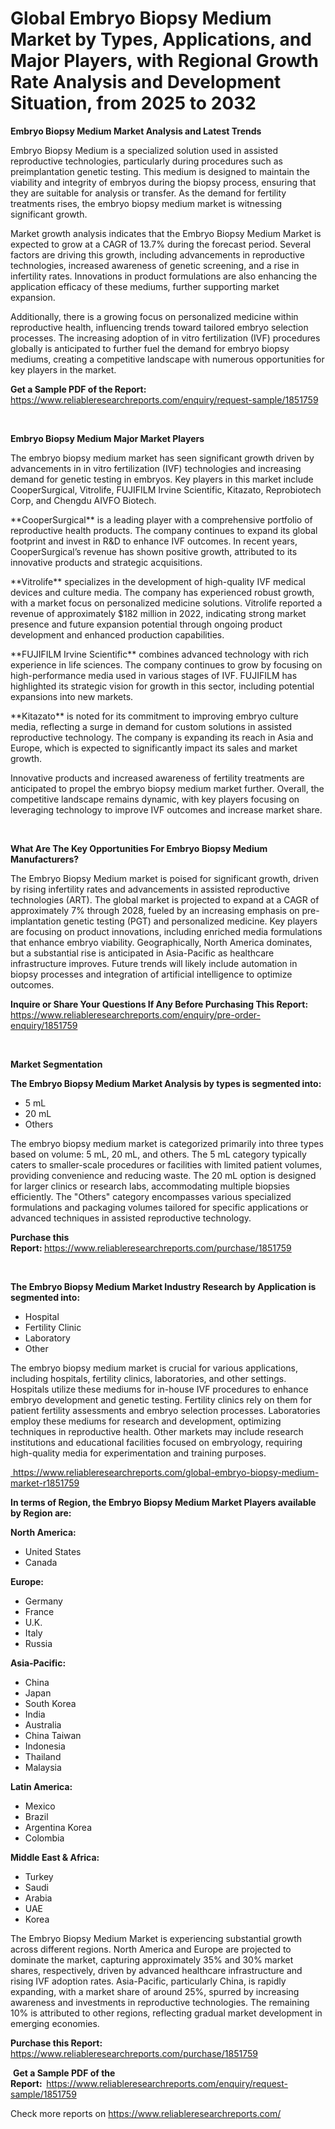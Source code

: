 <p><h1>Global Embryo Biopsy Medium Market by Types, Applications, and Major Players, with Regional Growth Rate Analysis and Development Situation, from 2025 to 2032</h1></p><p><strong>Embryo Biopsy Medium Market Analysis and Latest Trends</strong></p>
<p><p>Embryo Biopsy Medium is a specialized solution used in assisted reproductive technologies, particularly during procedures such as preimplantation genetic testing. This medium is designed to maintain the viability and integrity of embryos during the biopsy process, ensuring that they are suitable for analysis or transfer. As the demand for fertility treatments rises, the embryo biopsy medium market is witnessing significant growth.</p><p>Market growth analysis indicates that the Embryo Biopsy Medium Market is expected to grow at a CAGR of 13.7% during the forecast period. Several factors are driving this growth, including advancements in reproductive technologies, increased awareness of genetic screening, and a rise in infertility rates. Innovations in product formulations are also enhancing the application efficacy of these mediums, further supporting market expansion.</p><p>Additionally, there is a growing focus on personalized medicine within reproductive health, influencing trends toward tailored embryo selection processes. The increasing adoption of in vitro fertilization (IVF) procedures globally is anticipated to further fuel the demand for embryo biopsy mediums, creating a competitive landscape with numerous opportunities for key players in the market.</p></p>
<p><strong>Get a Sample PDF of the Report:&nbsp;</strong> <a href="https://www.reliableresearchreports.com/enquiry/request-sample/1851759?utm_campaign=3358&utm_medium=2&utm_source=Github&utm_content=ia&utm_term=26032025&utm_id=embryo-biopsy-medium">https://www.reliableresearchreports.com/enquiry/request-sample/1851759</a></p>
<p>&nbsp;</p>
<p><strong>Embryo Biopsy Medium Major Market Players</strong></p>
<p><p>The embryo biopsy medium market has seen significant growth driven by advancements in in vitro fertilization (IVF) technologies and increasing demand for genetic testing in embryos. Key players in this market include CooperSurgical, Vitrolife, FUJIFILM Irvine Scientific, Kitazato, Reprobiotech Corp, and Chengdu AIVFO Biotech.</p><p>**CooperSurgical** is a leading player with a comprehensive portfolio of reproductive health products. The company continues to expand its global footprint and invest in R&D to enhance IVF outcomes. In recent years, CooperSurgical’s revenue has shown positive growth, attributed to its innovative products and strategic acquisitions.</p><p>**Vitrolife** specializes in the development of high-quality IVF medical devices and culture media. The company has experienced robust growth, with a market focus on personalized medicine solutions. Vitrolife reported a revenue of approximately $182 million in 2022, indicating strong market presence and future expansion potential through ongoing product development and enhanced production capabilities.</p><p>**FUJIFILM Irvine Scientific** combines advanced technology with rich experience in life sciences. The company continues to grow by focusing on high-performance media used in various stages of IVF. FUJIFILM has highlighted its strategic vision for growth in this sector, including potential expansions into new markets.</p><p>**Kitazato** is noted for its commitment to improving embryo culture media, reflecting a surge in demand for custom solutions in assisted reproductive technology. The company is expanding its reach in Asia and Europe, which is expected to significantly impact its sales and market growth.</p><p>Innovative products and increased awareness of fertility treatments are anticipated to propel the embryo biopsy medium market further. Overall, the competitive landscape remains dynamic, with key players focusing on leveraging technology to improve IVF outcomes and increase market share.</p></p>
<p>&nbsp;</p>
<p><strong>What Are The Key Opportunities For Embryo Biopsy Medium Manufacturers?</strong></p>
<p><p>The Embryo Biopsy Medium market is poised for significant growth, driven by rising infertility rates and advancements in assisted reproductive technologies (ART). The global market is projected to expand at a CAGR of approximately 7% through 2028, fueled by an increasing emphasis on pre-implantation genetic testing (PGT) and personalized medicine. Key players are focusing on product innovations, including enriched media formulations that enhance embryo viability. Geographically, North America dominates, but a substantial rise is anticipated in Asia-Pacific as healthcare infrastructure improves. Future trends will likely include automation in biopsy processes and integration of artificial intelligence to optimize outcomes.</p></p>
<p><strong>Inquire or Share Your Questions If Any Before Purchasing This Report:</strong> <a href="https://www.reliableresearchreports.com/enquiry/pre-order-enquiry/1851759?utm_campaign=3358&utm_medium=2&utm_source=Github&utm_content=ia&utm_term=26032025&utm_id=embryo-biopsy-medium">https://www.reliableresearchreports.com/enquiry/pre-order-enquiry/1851759</a></p>
<p>&nbsp;</p>
<p><strong>Market Segmentation</strong></p>
<p><strong>The Embryo Biopsy Medium Market Analysis by types is segmented into:</strong></p>
<p><ul><li>5 mL</li><li>20 mL</li><li>Others</li></ul></p>
<p><p>The embryo biopsy medium market is categorized primarily into three types based on volume: 5 mL, 20 mL, and others. The 5 mL category typically caters to smaller-scale procedures or facilities with limited patient volumes, providing convenience and reducing waste. The 20 mL option is designed for larger clinics or research labs, accommodating multiple biopsies efficiently. The "Others" category encompasses various specialized formulations and packaging volumes tailored for specific applications or advanced techniques in assisted reproductive technology.</p></p>
<p><strong>Purchase this Report:&nbsp;</strong><a href="https://www.reliableresearchreports.com/purchase/1851759?utm_campaign=3358&utm_medium=2&utm_source=Github&utm_content=ia&utm_term=26032025&utm_id=embryo-biopsy-medium">https://www.reliableresearchreports.com/purchase/1851759</a></p>
<p>&nbsp;</p>
<p><strong>The Embryo Biopsy Medium Market Industry Research by Application is segmented into:</strong></p>
<p><ul><li>Hospital</li><li>Fertility Clinic</li><li>Laboratory</li><li>Other</li></ul></p>
<p><p>The embryo biopsy medium market is crucial for various applications, including hospitals, fertility clinics, laboratories, and other settings. Hospitals utilize these mediums for in-house IVF procedures to enhance embryo development and genetic testing. Fertility clinics rely on them for patient fertility assessments and embryo selection processes. Laboratories employ these mediums for research and development, optimizing techniques in reproductive health. Other markets may include research institutions and educational facilities focused on embryology, requiring high-quality media for experimentation and training purposes.</p></p>
<p><a href="https://www.reliableresearchreports.com/global-embryo-biopsy-medium-market-r1851759?utm_campaign=3358&utm_medium=2&utm_source=Github&utm_content=ia&utm_term=26032025&utm_id=embryo-biopsy-medium">&nbsp;https://www.reliableresearchreports.com/global-embryo-biopsy-medium-market-r1851759</a></p>
<p><strong>In terms of Region, the Embryo Biopsy Medium Market Players available by Region are:</strong></p>
<p>
    <p> <strong> North America: </strong>
        <ul>
            <li>United States</li>
            <li>Canada</li>
        </ul>
        </p> 
    <p> <strong> Europe: </strong>
        <ul>
            <li>Germany</li>
            <li>France</li>
            <li>U.K.</li>
            <li>Italy</li>
            <li>Russia</li>
        </ul>
        </p> 
    <p> <strong> Asia-Pacific: </strong>
        <ul>
            <li>China</li>
            <li>Japan</li>
            <li>South Korea</li>
            <li>India</li>
            <li>Australia</li>
            <li>China Taiwan</li>
            <li>Indonesia</li>
            <li>Thailand</li>
            <li>Malaysia</li>
        </ul>
        </p> 
    <p> <strong> Latin America: </strong>
        <ul>
            <li>Mexico</li>
            <li>Brazil</li>
            <li>Argentina Korea</li>
            <li>Colombia</li>
        </ul>
        </p> 
    <p> <strong> Middle East & Africa: </strong>
        <ul>
            <li>Turkey</li>
            <li>Saudi</li>
            <li>Arabia</li>
            <li>UAE</li>
            <li>Korea</li>
        </ul>
    </p>
    </p>
<p><p>The Embryo Biopsy Medium Market is experiencing substantial growth across different regions. North America and Europe are projected to dominate the market, capturing approximately 35% and 30% market shares, respectively, driven by advanced healthcare infrastructure and rising IVF adoption rates. Asia-Pacific, particularly China, is rapidly expanding, with a market share of around 25%, spurred by increasing awareness and investments in reproductive technologies. The remaining 10% is attributed to other regions, reflecting gradual market development in emerging economies.</p></p>
<p><strong>Purchase this Report: </strong><a href="https://www.reliableresearchreports.com/purchase/1851759?utm_campaign=3358&utm_medium=2&utm_source=Github&utm_content=ia&utm_term=26032025&utm_id=embryo-biopsy-medium">https://www.reliableresearchreports.com/purchase/1851759</a></p>
<p>&nbsp;<strong>Get a Sample PDF of the Report:&nbsp;&nbsp;</strong><a href="https://www.reliableresearchreports.com/enquiry/request-sample/1851759?utm_campaign=3358&utm_medium=2&utm_source=Github&utm_content=ia&utm_term=26032025&utm_id=embryo-biopsy-medium">https://www.reliableresearchreports.com/enquiry/request-sample/1851759</a></p>
<p><strong></strong></p>
<p>Check more reports on <a href="https://www.reliableresearchreports.com/?utm_campaign=3358&utm_medium=2&utm_source=Github&utm_content=ia&utm_term=26032025&utm_id=embryo-biopsy-medium">https://www.reliableresearchreports.com/</a></p>